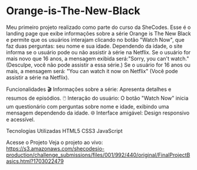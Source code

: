 # Orange-is-The-New-Black
Meu primeiro projeto realizado como parte do curso da SheCodes. Esse é o landing page que exibe informações sobre a série Orange is The New Black e permite que os usuários interajam clicando no botão "Watch Now", que faz duas perguntas: seu nome e sua idade. Dependendo da idade, o site informa se o usuário pode ou não assistir à série na Netflix.
Se o usuário for mais novo que 16 anos, a mensagem exibida será:"Sorry, you can't watch." (Desculpe, você não pode assistir a essa série.)
Se o usuário for 16 anos ou mais, a mensagem será: "You can watch it now on Netflix" (Você pode assistir a série na Netflix).


Funcionalidades
🎬 Informações sobre a série: Apresenta detalhes e resumos de episódios.
🖱️ Interação do usuário: O botão "Watch Now" inicia um questionário com perguntas sobre nome e idade, exibindo uma mensagem dependendo da idade.
🌐 Interface amigável: Design responsivo e acessível.

Tecnologias Utilizadas
HTML5
CSS3
JavaScript

Acesse o Projeto
Veja o projeto ao vivo:
https://s3.amazonaws.com/shecodesio-production/challenge_submissions/files/001/992/440/original/FinalProjectBasics.html?1703022479


